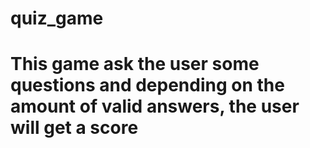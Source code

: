 # quiz_game
# This game ask the user some questions and depending on the amount of valid answers, the user will get a score